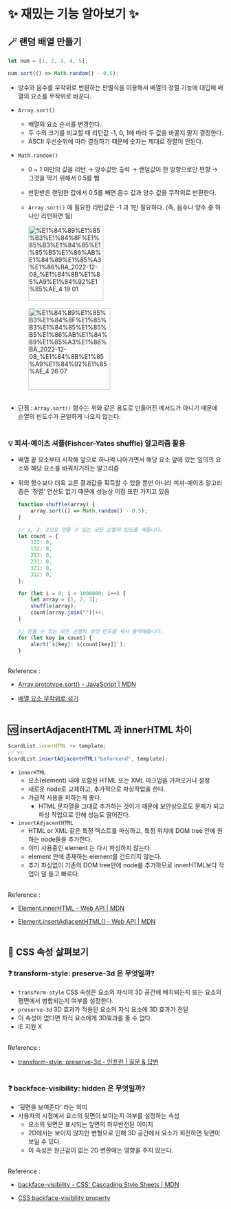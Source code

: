 # ✨ 재밌는 기능 알아보기 ✨

## 🪄 랜덤 배열 만들기

```jsx
let num = [1, 2, 3, 4, 5];

num.sort(() => Math.random() - 0.5);
```

-   양수와 음수를 무작위로 반환하는 판별식을 이용해서 배열의 정렬 기능에 대입해 배열의 요소를 무작위로 바꾼다.
-   `Array.sort()`
    -   배열의 요소 순서를 변경한다.
    -   두 수의 크기를 비교할 때 리턴값 -1, 0, 1에 따라 두 값을 바꿀지 말지 결정한다.
    -   ASCII 우선순위에 따라 결정하기 때문에 숫자는 제대로 정렬이 안된다.
-   `Math.random()`

    -   0 ~ 1 미만의 값을 리턴 → 양수값만 출력 → 랜덤값이 한 방향으로만 편향 → 그것을 막기 위해서 0.5를 뺌
    -   반환받은 랜덤한 값에서 0.5를 빼면 음수 값과 양수 값을 무작위로 반환한다.
    -   `Array.sort()` 에 필요한 리턴값은 -1 과 1만 필요하다. (즉, 음수나 양수 중 하나만 리턴하면 됨)

          <img width="174" alt="%E1%84%89%E1%85%B3%E1%84%8F%E1%85%B3%E1%84%85%E1%85%B5%E1%86%AB%E1%84%89%E1%85%A3%E1%86%BA_2022-12-08_%E1%84%8B%E1%85%A9%E1%84%92%E1%85%AE_4 19 01" src="https://user-images.githubusercontent.com/72817156/206423537-ecf2af7e-faec-4c8d-9e4e-7a6fea034f17.png">
          <br><br>

          <img width="190" alt="%E1%84%89%E1%85%B3%E1%84%8F%E1%85%B3%E1%84%85%E1%85%B5%E1%86%AB%E1%84%89%E1%85%A3%E1%86%BA_2022-12-08_%E1%84%8B%E1%85%A9%E1%84%92%E1%85%AE_4 26 07" src="https://user-images.githubusercontent.com/72817156/206423493-6b52f75c-7e71-490d-92b0-219947840479.png">

    <br>

-   단점 : `Array.sort()` 함수는 위와 같은 용도로 만들어진 메서드가 아니기 때문에 순열의 빈도수가 균일하게 나오지 않는다.
    <br><br>

<aside>

### 💡 피셔-예이츠 셔플(Fishcer-Yates shuffle) 알고리즘 활용

-   배열 끝 요소부터 시작해 앞으로 하나씩 나아가면서 해당 요소 앞에 있는 임의의 요소와 해당 요소를 바꿔치기하는 알고리즘
-   위의 함수보다 더욱 고른 결과값을 획득할 수 있을 뿐만 아니라 피셔-예이츠 알고리즘은 ‘정렬' 연산도 없기 때문에 성능상 이점 또한 가지고 있음

    ```jsx
    function shuffle(array) {
        array.sort(() => Math.random() - 0.5);
    }

    // 1, 2, 3으로 만들 수 있는 모든 순열의 빈도를 세줍니다.
    let count = {
        123: 0,
        132: 0,
        213: 0,
        231: 0,
        321: 0,
        312: 0,
    };

    for (let i = 0; i < 1000000; i++) {
        let array = [1, 2, 3];
        shuffle(array);
        count[array.join("")]++;
    }

    // 만들 수 있는 모든 순열의 생성 빈도를 세서 출력해줍니다.
    for (let key in count) {
        alert(`${key}: ${count[key]}`);
    }
    ```

</aside>

<br>
Reference :

-   [Array.prototype.sort() - JavaScript | MDN](https://developer.mozilla.org/ko/docs/Web/JavaScript/Reference/Global_Objects/Array/sort)

-   [배열 요소 무작위로 섞기](https://ko.javascript.info/task/shuffle)
    <br><br>

## 🆚 insertAdjacentHTML 과 innerHTML 차이

```jsx
$cardList.innerHTML += template;
// vs
$cardList.insertAdjacentHTML("beforeend", template);
```

-   `innerHTML`
    -   요소(element) 내에 포함된 HTML 또는 XML 마크업을 가져오거나 설정
    -   새로운 node로 교체하고, 추가적으로 파싱작업을 한다.
    -   가급적 사용을 피하는게 좋다.
        -   HTML 문자열을 그대로 추가하는 것이기 때문에 보안상으로도 문제가 되고 파싱 작업으로 인해 성능도 떨어진다.
-   `insertAdjacentHTML`
    -   HTML or XML 같은 특정 텍스트를 파싱하고, 특정 위치에 DOM tree 안에 원하는 node들을 추가한다.
    -   이미 사용중인 element 는 다시 파싱하지 않는다.
    -   element 안에 존재하는 element를 건드리지 않는다.
    -   추가 파싱없이 기존의 DOM tree안에 node를 추가하므로 innerHTML보다 작업이 덜 들고 빠르다.

<br>
Reference :

-   [Element.innerHTML - Web API | MDN](https://developer.mozilla.org/ko/docs/Web/API/Element/innerHTML)

-   [Element.insertAdjacentHTML() - Web API | MDN](https://developer.mozilla.org/ko/docs/Web/API/Element/insertAdjacentHTML)
    <br><br>

## 🎁 CSS 속성 살펴보기

### ❓ transform-style: preserve-3d 은 무엇일까?

-   `transform-style` CSS 속성은 요소의 자식이 3D 공간에 배치되는지 또는 요소의 평면에서 병합되는지 여부를 설정한다.
-   `preserve-3d` 3D 효과가 적용된 요소의 자식 요소에 3D 효과가 전달
-   이 속성이 없다면 자식 요소에게 3D효과를 줄 수 없다.
-   IE 지원 X

<br>
Reference :

-   [transform-style: preserve-3d - 인프런 | 질문 & 답변](https://www.inflearn.com/questions/27627/transform-style-preserve-3d)
    <br><br>

### ❓ backface-visibility: hidden 은 무엇일까?

-   ‘뒷면을 보여준다’ 라는 의미
-   사용자의 시점에서 요소의 뒷면이 보이는지 여부를 설정하는 속성
    -   요소의 뒷면은 표시되는 앞면의 좌우반전된 이미지
    -   2D에서는 보이지 않지만 변형으로 인해 3D 공간에서 요소가 회전하면 뒷면이 보일 수 있다.
    -   이 속성은 원근감이 없는 2D 변환에는 영향을 주지 않는다.

<br>
Reference :

-   [backface-visibility - CSS&colon; Cascading Style Sheets | MDN](https://developer.mozilla.org/en-US/docs/Web/CSS/backface-visibility)

-   [CSS backface-visibility property](https://www.w3schools.com/cssref/css3_pr_backface-visibility.php)
